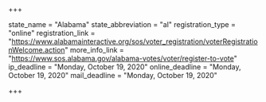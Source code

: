 +++

state_name = "Alabama"
state_abbreviation = "al"
registration_type = "online"
registration_link = "https://www.alabamainteractive.org/sos/voter_registration/voterRegistrationWelcome.action"
more_info_link = "https://www.sos.alabama.gov/alabama-votes/voter/register-to-vote"
ip_deadline = "Monday, October 19, 2020"
online_deadline = "Monday, October 19, 2020"
mail_deadline = "Monday, October 19, 2020"

+++